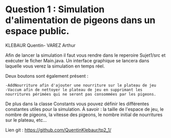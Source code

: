 # Question 1 : Simulation d'alimentation de pigeons dans un espace public.

KLEBAUR Quentin- VAREZ Arthur

Afin de lancer la simulation il faut vous rendre dans le reperoire Sujet1/src et exécuter le ficher Main.java. Un interface graphique se lancera dans laquelle vous verez la simulation en temps réel. 

Deux boutons sont également présent : 

	-AddNourriture afin d'ajouter une nourriture sur le plateau de jeu
	-Vaccum afin de nettoyer le plateau de jeu en supprimant les nourritures périmées qui ne seront pas consommées par les pigeons.

De plus dans la classe Constants vous pouvez définir les différentes constantes utiles pour la simulation. À savoir : la taille de l'espace de jeu, le nombre de pigeons, la vitesse des pigeons, le nombre initial de nourritures sur le plateau, etc...

Lien git : https://github.com/QuentinKlebaur/tp2_1/
